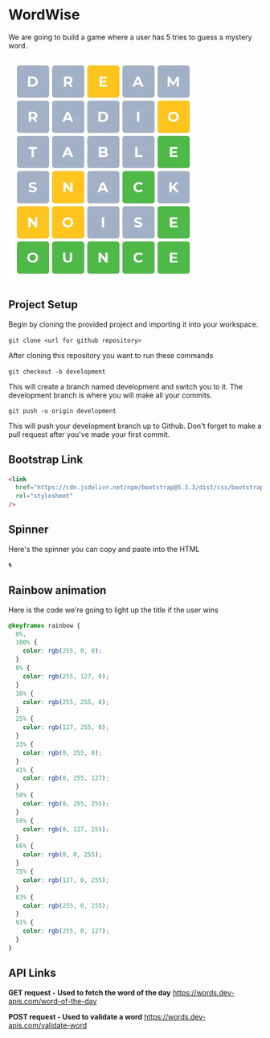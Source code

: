 # WordWise

We are going to build a game where a user has 5 tries to guess a mystery word.

![WordWise Image](./wordwise.png)

## Project Setup

Begin by cloning the provided project and importing it into your workspace.

`git clone <url for github repository>`

After cloning this repository you want to run these commands

`git checkout -b development`

This will create a branch named development and switch you to it. The development branch is where you will make all your commits.

```
git push -u origin development
```

This will push your development branch up to Github. Don't forget to make a pull request after you've made your first commit.

## Bootstrap Link

```html
<link
  href="https://cdn.jsdelivr.net/npm/bootstrap@5.3.3/dist/css/bootstrap.min.css"
  rel="stylesheet"
/>
```

## Spinner

Here's the spinner you can copy and paste into the HTML

🌀

## Rainbow animation

Here is the code we're going to light up the title if the user wins

```css
@keyframes rainbow {
  0%,
  100% {
    color: rgb(255, 0, 0);
  }
  8% {
    color: rgb(255, 127, 0);
  }
  16% {
    color: rgb(255, 255, 0);
  }
  25% {
    color: rgb(127, 255, 0);
  }
  33% {
    color: rgb(0, 255, 0);
  }
  41% {
    color: rgb(0, 255, 127);
  }
  50% {
    color: rgb(0, 255, 255);
  }
  58% {
    color: rgb(0, 127, 255);
  }
  66% {
    color: rgb(0, 0, 255);
  }
  75% {
    color: rgb(127, 0, 255);
  }
  83% {
    color: rgb(255, 0, 255);
  }
  91% {
    color: rgb(255, 0, 127);
  }
}
```
## API Links

**GET request - Used to fetch the word of the day**
https://words.dev-apis.com/word-of-the-day

**POST request - Used to validate a word**
https://words.dev-apis.com/validate-word

